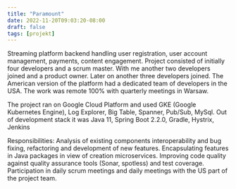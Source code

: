 ```yaml
---
title: "Paramount"
date: 2022-11-20T09:03:20-08:00
draft: false
tags: [projekt]
---
```

Streaming platform backend handling user registration, user account management, payments, content engagement. Project consisted of initially four developers and a scrum master. With me another two developers joined and a product owner. Later on another three developers joined. The American version of the platform had a dedicated team of developers in the USA. The work was remote 100% with quarterly meetings in Warsaw.

The project ran on Google Cloud Platform and used GKE (Google Kubernetes Engine), Log Explorer, Big Table, Spanner, Pub/Sub, MySql. Out of development stack it was Java 11, Spring Boot 2.2.0, Gradle, Hystrix, Jenkins

Responsibilities:
Analysis of existing components interoperability and bug fixing, refactoring and development of new features.
Encapsulating features in Java packages in view of creation microservices.
Improving code quality against quality assurance tools (Sonar, spotless) and test coverage.
Participation in daily scrum meetings and daily meetings with the US part of the project team.
